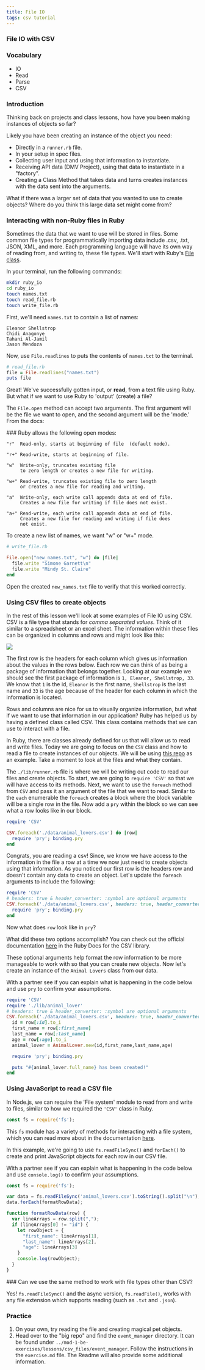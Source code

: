 ```yaml
---
title: File IO
tags: csv tutorial
---
```


### File IO with CSV

### Vocabulary
- IO
- Read
- Parse
- CSV

### Introduction

Thinking back on projects and class lessons, how have you been making instances of objects so far? 

Likely you have been creating an instance of the object you need:
- Directly in a `runner.rb` file.
-  In your setup in spec files. 
-  Collecting user input and using that information to instantiate.
- Receiving API data (DMV Project), using that data to instantiate in a "factory".
- Creating a Class Method that takes data and turns creates instances with the data sent into the arguments.

What if there was a larger set of data that you wanted to use to create objects? Where do you think this large data set might come from?

### Interacting with non-Ruby files in Ruby

Sometimes the data that we want to use will be stored in files. Some common file types for programmatically importing data include .csv, .txt, JSON, XML, and more. Each programming language will have its own way of reading from, and writing to, these file types. We'll start with Ruby's [File class](https://ruby-doc.org/core-2.5.1/File.html).

In your terminal, run the following commands:

```bash
mkdir ruby_io
cd ruby_io
touch names.txt
touch read_file.rb
touch write_file.rb
```

First, we'll need `names.txt` to contain a list of names:

```
Eleanor Shellstrop
Chidi Anagonye
Tahani Al-Jamil
Jason Mendoza
```

Now, use `File.readlines` to puts the contents of `names.txt` to the terminal.

```ruby
# read_file.rb
file = File.readlines("names.txt")
puts file
```

Great! We've successfully gotten input, or __read__, from a text file using Ruby. But what if we want to use Ruby to 'output' (create) a file? 

The `File.open` method can accept two arguments. The first argument will be the file we want to open, and the second argument will be the 'mode.' From the docs:

<section class="call-to-action">
### Ruby allows the following open modes:

```
"r"  Read-only, starts at beginning of file  (default mode).

"r+" Read-write, starts at beginning of file.

"w"  Write-only, truncates existing file
     to zero length or creates a new file for writing.

"w+" Read-write, truncates existing file to zero length
     or creates a new file for reading and writing.

"a"  Write-only, each write call appends data at end of file.
     Creates a new file for writing if file does not exist.

"a+" Read-write, each write call appends data at end of file.
     Creates a new file for reading and writing if file does
     not exist.
```
</section>

To create a new list of names, we want "w" or "w+" mode.

```ruby
# write_file.rb

File.open("new_names.txt", "w") do |file|
  file.write "Simone Garnett\n"
  file.write "Mindy St. Claire"
end
```

Open the created `new_names.txt` file to verify that this worked correctly.

### Using CSV files to create objects

In the rest of this lesson we'll look at some examples of File IO using CSV. CSV is a file type that stands for _comma separated values_. Think of it similar to a spreadsheet or an excel sheet. The information within these files can be organized in columns and rows and might look like this:

<img src='../../assets/images/lessons/file-io/csv_example.png'/>

The first row is the headers for each column which gives us information about the values in the rows below. Each row we can think of as being a package of information that belongs together. Looking at our example we should see the first package of information is `1, Eleanor, Shellstrop, 33`. We know that `1` is the id, `Eleanor` is the first name, `Shellstrop` is the last name and `33` is the age because of the header for each column in which the information is located.

Rows and columns are nice for us to visually organize information, but what if we want to use that information in our application? Ruby has helped us by having a defined class called CSV. This class contains methods that we can use to interact with a file.

In Ruby, there are classes already defined for us that will allow us to read and write files. Today we are going to focus on the `CSV` class and how to read a file to create instances of our objects. We will be using [this repo](https://github.com/turingschool-examples/se-mod1-exercises/tree/main/lessons/csv_files/class_exploration) as an example. Take a moment to look at the files and what they contain.

The `./lib/runner.rb` file is where we will be writing out code to read our files and create objects. To start, we are going to `require 'CSV'` so that we will have access to its methods. Next, we want to use the `foreach` method from `CSV` and pass it an argument of the file that we want to read. Similar to the `each` enumerable the `foreach` creates a block where the block variable will be a single row in the file. Now add a `pry` within the block so we can see what a row looks like in our block.

```ruby
require 'CSV'

CSV.foreach('./data/animal_lovers.csv') do |row|
  require 'pry'; binding.pry
end
```

Congrats, you are reading a csv! Since, we know we have access to the information in the file a row at a time we now just need to create objects using that information. As you noticed our first row is the headers row and doesn't contain any data to create an object. Let's update the `foreach` arguments to include the following:

```ruby
require 'CSV'
# headers: true & header_converter: :symbol are optional arguments
CSV.foreach('./data/animal_lovers.csv', headers: true, header_converters: :symbol) do |row|
  require 'pry'; binding.pry
end
```

Now what does `row` look like in `pry`?

What did these two options accomplish? You can check out the official documentation [here](https://ruby-doc.org/stdlib-3.0.0/libdoc/csv/rdoc/CSV.html#class-CSV-label-Options+for+Parsing) in the Ruby Docs for the CSV library.

These optional arguments help format the row information to be more manageable to work with so that you can create new objects. Now let's create an instance of the `Animal Lovers` class from our data.

With a partner see if you can explain what is happening in the code below and use `pry` to confirm your assumptions.

```ruby
require 'CSV'
require './lib/animal_lover'
# headers: true & header_converter: :symbol are optional arguments
CSV.foreach('./data/animal_lovers.csv', headers: true, header_converters: :symbol) do |row|
  id = row[:id].to_i
  first_name = row[:first_name]
  last_name = row[:last_name]
  age = row[:age].to_i
  animal_lover = AnimalLover.new(id,first_name,last_name,age)

  require 'pry'; binding.pry

  puts "#{animal_lover.full_name} has been created!"
end
```

### Using JavaScript to read a CSV file

In Node.js, we can require the 'File system' module to read from and write to files, similar to how we required the `'CSV'` class in Ruby.

```javascript
const fs = require('fs');
```

This `fs` module has a variety of methods for interacting with a file system, which you can read more about in the documentation [here](https://nodejs.org/api/fs.html#file-system).

In this example, we're going to use `fs.readFileSync()` and `forEach()` to create and print JavaScript objects for each row in our CSV file.

With a partner see if you can explain what is happening in the code below and use `console.log()` to confirm your assumptions.

```javascript
const fs = require('fs');

var data = fs.readFileSync('animal_lovers.csv').toString().split("\n");
data.forEach(formatRowData);

function formatRowData(row) {
  var lineArrays = row.split(",");
  if (lineArrays[0] != "id") {
    let rowObject = {
      "first_name": lineArrays[1],
      "last_name": lineArrays[2],
      "age": lineArrays[3]
    }
    console.log(rowObject);
  }
}
```

<section class="dropdown">
### Can we use the same method to work with file types other than CSV?

Yes! `fs.readFileSync()` and the async version, `fs.readFile()`, works with any file extension which supports reading (such as `.txt` and `.json`).
</section>

### Practice

1. On your own, try reading the file and creating magical pet objects.
1. Head over to the "big repo" and find the `event_manager` directory. It can be found under `../mod-1-be-exercises/lessons/csv_files/event_manager`. Follow the instructions in the `exercise.md` file. The Readme will also provide some additional information. 
